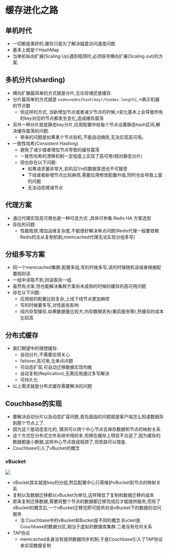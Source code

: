 
# 缓存进化之路

## 单机时代

 - 一切都是美好的,缓存只是为了解决磁盘访问速度问题
 - 基本上就是个HashMap
 - 当单机纵向扩展(Scaling Up)遇到瓶颈时,必须探寻横向扩展(Scaling out)的方案.

## 多机分片(sharding)

 - 横向扩展最简单的方式就是分片,无论存储还是缓存.
 - 分片最简单的方式就是 `node=nodes[hash(key)/%nodes.length]`, n表示机器的节点数
    - 但这样的方式, 当新增加节点或者减少节点的时候,n变化基本上会导致所有的key对应的节点都发生变化,造成缓存震荡
 - 另外一种分片就是静态key分片,应用配置中给每个节点设置静态hash区间,解决缓存震荡的问题.
    - 带来的问题是如果某个节点宕机,不能自动摘除,无法实现高可用。
 - 一致性哈希(Consistent Hashing) 
    - 避免了减少或者增加节点导致的缓存震荡
    - 一致性哈希的漂移机制一定程度上实现了高可用(相对静态分片) 
    - 但也存在以下问题: 
        - 如果请求量非常大,宕机后1/n的数据穿透也不可接受
        - 下线或者新增节点比较麻烦,需要应用修改配置升级,同时也会导致上面的问题
        - 无法动态增减节点

## 代理方案

 - 通过代理实现高可用也是一种可选方式 ,具体可参看 Redis HA 方案选型 
 - 存在的问题:
    - 性能瓶颈,增加运维复杂度,不能很好解决单点问题(Redis代理一般要依赖Redis的主从复制机制,memcached代理无法实现分组多写)

## 分组多写方案

 - 同一个memcached集群,配置多组,写的时候多写,读的时候随机读或者根据配置规则读.
 - 一组中读取不到,则读取另一组.
 - 虽然有点笨,但也能解决集群方案尚未成熟的时候的缓存的高可用问题
 - 存在以下问题:
    - 应用层的配置比较复杂,上线下线节点更加麻烦
    - 写的时候要多写,对性能有影响
    - 纯内存型缓存,如果数据量比较大,内存数据丢失(重启服务等),热缓存的成本比较高

## 分布式缓存
 
 - 我们期望中的理想缓存:
    - 自动分片,不需要应用关心 
    - failover,高可用,无单点问题 
    - 可动态扩容,可自动迁移数据实现均衡 
    - 自动复制(Replication),无需应用通过多写解决
    - 可持久化
 - 以上需求就是分布式缓存需要解决的问题

## Couchbase的实现

 - 要解决自动分片以及动态扩容问题,首先面临的问题就是客户端怎么知道数据存到那个节点上了.
 - 因为这个是动态变化的,  猜测可以用个中心节点去保存数据和节点的映射关系
 - 这个方式在分布式文件系统中用的多,但用在缓存上明显不合适了,因为缓存的数据都是小数据,这样中心节点就成瓶颈了,但思路可以借鉴.
 - Couchbase引入了vBucket的概念

### vBucket

![](https://raw.githubusercontent.com/mebusy/notes/master/imgs/memcache_evolve_vbucket.png)

 - vBucket其实就是key的分组,然后配置中心只需维护vBucket到节点的映射关系
 - 复制以及数据迁移都以vBucket为单位,这样降低了复制和数据迁移的成本
 - 原来复制迁移数据,需要将整个节点的数据都迁移完成后才能提供服务,而有了vBucket的概念后,一个vBucket迁移完即可提供对该vBucket下的数据的访问服务 
    - 注:Couchbase中的vBucket和Bucket是不同的概念.Bucket是Couchbase的数据分区,相当于虚拟的数据库集群.二者没有任何关系
 - TAP协议
    - memcached本身没有提供数据同步机制,于是Couchbase引入了TAP协议来实现数据复制






